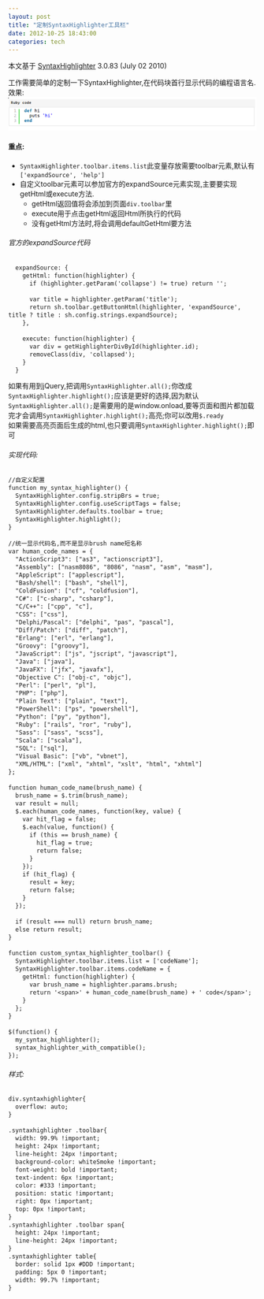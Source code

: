 ```yaml
---
layout: post
title: "定制SyntaxHighlighter工具栏"
date: 2012-10-25 18:43:00
categories: tech
---
```


本文基于 [SyntaxHighlighter](http://alexgorbatchev.com/SyntaxHighlighter/) 3.0.83 (July 02 2010)

工作需要简单的定制一下SyntaxHighlighter,在代码块首行显示代码的编程语言名.  
效果:  
![SyntaxHighlighter](/images/2012-10-25-190431_763x102_scrot.png)

#### 重点:
* `SyntaxHighlighter.toolbar.items.list`此变量存放需要toolbar元素,默认有`['expandSource', 'help']`
* 自定义toolbar元素可以参加官方的expandSource元素实现,主要要实现getHtml或execute方法.
  + getHtml返回值将会添加到页面`div.toolbar`里
  + execute用于点击getHtml返回Html所执行的代码
  + 没有getHtml方法时,将会调用defaultGetHtml要方法

###### 官方的expandSource代码

      expandSource: {
        getHtml: function(highlighter) {
          if (highlighter.getParam('collapse') != true) return '';
    
          var title = highlighter.getParam('title');
          return sh.toolbar.getButtonHtml(highlighter, 'expandSource', title ? title : sh.config.strings.expandSource);
        },
    
        execute: function(highlighter) {
          var div = getHighlighterDivById(highlighter.id);
          removeClass(div, 'collapsed');
        }
      }

如果有用到jQuery,把调用`SyntaxHighlighter.all();`你改成`SyntaxHighlighter.highlight();`应该是更好的选择,因为默认`SyntaxHighlighter.all();`是需要用的是window.onload,要等页面和图片都加载完才会调用`SyntaxHighlighter.highlight();`高亮;你可以改用`$.ready`  
如果需要高亮页面后生成的html,也只要调用`SyntaxHighlighter.highlight();`即可

###### 实现代码:

    //自定义配置
    function my_syntax_highlighter() {
      SyntaxHighlighter.config.stripBrs = true;
      SyntaxHighlighter.config.useScriptTags = false;
      SyntaxHighlighter.defaults.toolbar = true;
      SyntaxHighlighter.highlight();
    }
    
    //统一显示代码名,而不是显示brush name短名称
    var human_code_names = {
      "ActionScript3": ["as3", "actionscript3"],
      "Assembly": ["nasm8086", "8086", "nasm", "asm", "masm"],
      "AppleScript": ["applescript"],
      "Bash/shell": ["bash", "shell"],
      "ColdFusion": ["cf", "coldfusion"],
      "C#": ["c-sharp", "csharp"],
      "C/C++": ["cpp", "c"],
      "CSS": ["css"],
      "Delphi/Pascal": ["delphi", "pas", "pascal"],
      "Diff/Patch": ["diff", "patch"],
      "Erlang": ["erl", "erlang"],
      "Groovy": ["groovy"],
      "JavaScript": ["js", "jscript", "javascript"],
      "Java": ["java"],
      "JavaFX": ["jfx", "javafx"],
      "Objective C": ["obj-c", "objc"],
      "Perl": ["perl", "pl"],
      "PHP": ["php"],
      "Plain Text": ["plain", "text"],
      "PowerShell": ["ps", "powershell"],
      "Python": ["py", "python"],
      "Ruby": ["rails", "ror", "ruby"],
      "Sass": ["sass", "scss"],
      "Scala": ["scala"],
      "SQL": ["sql"],
      "Visual Basic": ["vb", "vbnet"],
      "XML/HTML": ["xml", "xhtml", "xslt", "html", "xhtml"]
    };
    
    function human_code_name(brush_name) {
      brush_name = $.trim(brush_name);
      var result = null;
      $.each(human_code_names, function(key, value) {
        var hit_flag = false;
        $.each(value, function() {
          if (this == brush_name) {
            hit_flag = true;
            return false;
          }
        });
        if (hit_flag) {
          result = key;
          return false;
        }
      });
    
      if (result === null) return brush_name;
      else return result;
    }
    
    function custom_syntax_highlighter_toolbar() {
      SyntaxHighlighter.toolbar.items.list = ['codeName'];
      SyntaxHighlighter.toolbar.items.codeName = {
        getHtml: function(highlighter) {
          var brush_name = highlighter.params.brush;
          return '<span>' + human_code_name(brush_name) + ' code</span>';
        }
      };
    }
    
    $(function() {
      my_syntax_highlighter();
      syntax_highlighter_with_compatible();
    });

###### 样式:

    div.syntaxhighlighter{
      overflow: auto;
    }
    
    .syntaxhighlighter .toolbar{
      width: 99.9% !important;
      height: 24px !important;
      line-height: 24px !important;
      background-color: whiteSmoke !important;
      font-weight: bold !important;
      text-indent: 6px !important;
      color: #333 !important;
      position: static !important;
      right: 0px !important;
      top: 0px !important;
    }
    .syntaxhighlighter .toolbar span{
      height: 24px !important;
      line-height: 24px !important;
    }
    .syntaxhighlighter table{
      border: solid 1px #DDD !important;
      padding: 5px 0 !important;
      width: 99.7% !important;
    }

